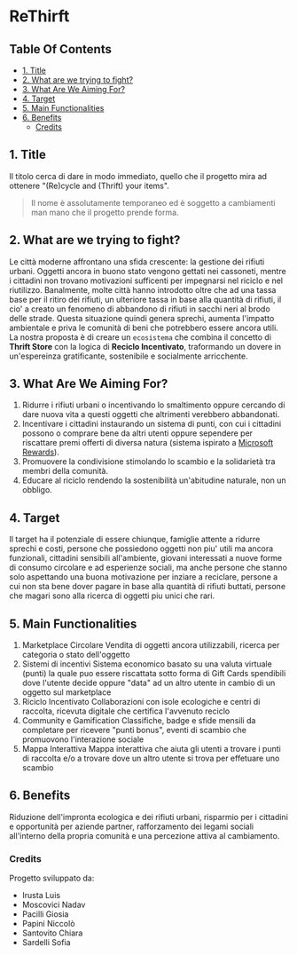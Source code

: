 <h1>ReThirft</h1>

<h2>Table Of Contents</h2>

- [1. Title](#1-title)
- [2. What are we trying to fight?](#2-what-are-we-trying-to-fight)
- [3. What Are We Aiming For?](#3-what-are-we-aiming-for)
- [4. Target](#4-target)
- [5. Main Functionalities](#5-main-functionalities)
- [6. Benefits](#6-benefits)
  - [Credits](#credits)

## 1. Title

Il titolo cerca di dare in modo immediato, quello che il progetto mira ad ottenere "(Re)cycle and (Thrift) your items". 
> Il nome è assolutamente temporaneo ed è soggetto a cambiamenti man mano che il progetto prende forma.

## 2. What are we trying to fight?

Le città moderne affrontano una sfida crescente: la gestione dei rifiuti urbani. Oggetti ancora in buono stato vengono gettati nei cassoneti, mentre i cittadini non trovano motivazioni sufficenti per impegnarsi nel riciclo e nel riutilizzo. Banalmente, molte città hanno introdotto oltre che ad una tassa base per il ritiro dei rifiuti, un ulteriore tassa in base alla quantità di rifiuti, il cio' a creato un fenomeno di abbandono di rifiuti in sacchi neri al brodo delle strade. Questa situazione quindi genera sprechi, aumenta l'impatto ambientale e priva le comunità di beni che potrebbero essere ancora utili.<br>
La nostra proposta è di creare un `ecosistema` che combina il concetto di **Thrift Store** con la logica di **Reciclo Incentivato**, traformando un dovere in un'espereinza gratificante, sostenibile e socialmente arricchente.

## 3. What Are We Aiming For?

1. Ridurre i rifiuti urbani o incentivando lo smaltimento oppure cercando di dare nuova vita a questi oggetti che altrimenti verebbero abbandonati.
2. Incentivare i cittadini instaurando un sistema di punti, con cui i cittadini possono o comprare bene da altri utenti oppure sependere per riscattare premi offerti di diversa natura (sistema ispirato a [Microsoft Rewards](https://rewards.bing.com)).
3. Promuovere la condivisione stimolando lo scambio e la solidarietà tra membri della comunità.
4. Educare al riciclo rendendo la sostenibilità un'abitudine naturale, non un obbligo.

## 4. Target

Il target ha il potenziale di essere chiunque, famiglie attente a ridurre sprechi e costi, persone che possiedono oggetti non piu' utili ma ancora funzionali, cittadini sensibili all'ambiente, giovani interessati a nuove forme di consumo circolare e ad esperienze sociali, ma anche persone che stanno solo aspettando una buona motivazione per inziare a reciclare, persone a cui non sta bene dover pagare in base alla quantità di rifiuti buttati, persone che magari sono alla ricerca di oggetti piu unici che rari.

## 5. Main Functionalities

1. Marketplace Circolare
    Vendita di oggetti ancora utilizzabili, ricerca per categoria o stato dell'oggetto
2. Sistemi di incentivi
    Sistema economico basato su una valuta virtuale (punti) la quale puo essere riscattata sotto forma di Gift Cards spendibili dove l'utente decide oppure "data" ad un altro utente in cambio di un oggetto sul marketplace
3. Riciclo Incentivato
    Collaborazioni con isole ecologiche e centri di raccolta, ricevuta digitale che certifica l'avvenuto reciclo
4. Community e Gamification
    Classifiche, badge e sfide mensili da completare per ricevere "punti bonus", eventi di scambio che promuovono l'interazione sociale
5. Mappa Interattiva
    Mappa interattiva che aiuta gli utenti a trovare i punti di raccolta e/o a trovare dove un altro utente si trova per effetuare uno scambio

## 6. Benefits

Riduzione dell'impronta ecologica e dei rifiuti urbani, risparmio per i cittadini e opportunità per aziende partner, rafforzamento dei legami sociali all'interno della propria comunità e una percezione attiva al cambiamento.

### Credits

Progetto sviluppato da: 
* Irusta Luis
* Moscovici Nadav
* Pacilli Giosia
* Papini Niccolò
* Santovito Chiara
* Sardelli Sofia